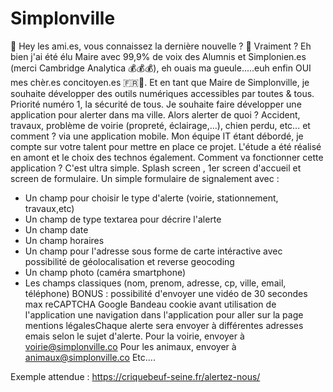 # Simplonville

👋 Hey les ami.es, vous connaissez la dernière nouvelle ? 🤔 Vraiment ? Eh bien j'ai été élu Maire avec 99,9% de voix des Alumnis et Simplonien.es (merci Cambridge Analytica 💰💰💰), eh ouais ma gueule.....euh enfin OUI 
mes chèr.es concitoyen.es 🇫🇷🥖. Et en tant que Maire de Simplonville, je souhaite développer des outils numériques accessibles par toutes & tous. 
Priorité numéro 1, la sécurité de tous. 
Je souhaite faire développer une application pour alerter dans ma ville. Alors alerter de quoi ? Accident, travaux, problème de voirie (propreté, éclairage,...), chien perdu, etc... et comment ? via une application mobile. 
Mon équipe IT étant débordé, je compte sur votre talent pour mettre en place ce projet. L'étude a été réalisé en amont et le choix des technos également.​ 
Comment va fonctionner cette application ? C'est ultra simple. 
Splash screen , 1er screen d'accueil et screen de formulaire.
Un simple formulaire de signalement avec : 
- Un champ pour choisir le type d'alerte (voirie, stationnement, travaux,etc)
- Un champ de type textarea pour décrire l'alerte
- Un champ date
- Un champ horaires
- Un champ pour l'adresse sous forme de carte intéractive avec possibilité de géolocalisation et reverse geocoding
- Un champ photo (caméra smartphone)
- Les champs classiques (nom, prenom, adresse, cp, ville, email, téléphone) BONUS : possibilité 
d'envoyer une vidéo de 30 secondes max reCAPTCHA Google Bandeau cookie avant utilisation de l'application une navigation dans l'application pour aller sur la page mentions légales​ Chaque alerte sera envoyer à différentes 
adresses emais selon le sujet d'alerte. 
Pour la voirie, envoyer à voirie@simplonville.co Pour les animaux, envoyer à animaux@simplonville.co Etc....

Exemple attendue : https://criquebeuf-seine.fr/alertez-nous/
